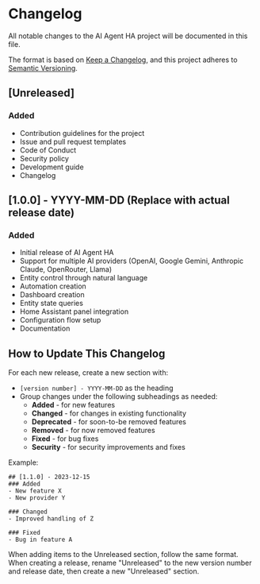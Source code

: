 # Changelog

All notable changes to the AI Agent HA project will be documented in this file.

The format is based on [Keep a Changelog](https://keepachangelog.com/en/1.0.0/),
and this project adheres to [Semantic Versioning](https://semver.org/spec/v2.0.0.html).

## [Unreleased]
### Added
- Contribution guidelines for the project
- Issue and pull request templates
- Code of Conduct
- Security policy
- Development guide
- Changelog

## [1.0.0] - YYYY-MM-DD (Replace with actual release date)
### Added
- Initial release of AI Agent HA
- Support for multiple AI providers (OpenAI, Google Gemini, Anthropic Claude, OpenRouter, Llama)
- Entity control through natural language
- Automation creation
- Dashboard creation
- Entity state queries
- Home Assistant panel integration
- Configuration flow setup
- Documentation

## How to Update This Changelog

For each new release, create a new section with:
- `[version number] - YYYY-MM-DD` as the heading
- Group changes under the following subheadings as needed:
  - **Added** - for new features
  - **Changed** - for changes in existing functionality
  - **Deprecated** - for soon-to-be removed features
  - **Removed** - for now removed features
  - **Fixed** - for bug fixes
  - **Security** - for security improvements and fixes
  
Example:
```
## [1.1.0] - 2023-12-15
### Added
- New feature X
- New provider Y

### Changed
- Improved handling of Z

### Fixed
- Bug in feature A
```

When adding items to the Unreleased section, follow the same format. When creating a release, rename "Unreleased" to the new version number and release date, then create a new "Unreleased" section. 